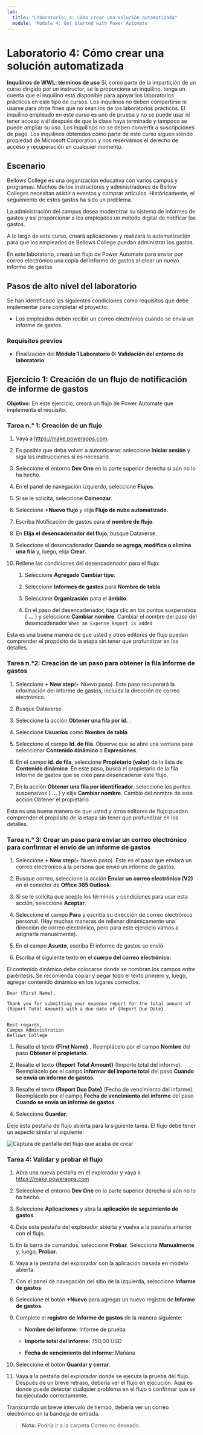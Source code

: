 ```yaml
---
lab:
  title: "Laboratorio\_4: Cómo crear una solución automatizada"
  module: 'Module 4: Get Started with Power Automate'
---
```


# Laboratorio 4: Cómo crear una solución automatizada

**Inquilinos de WWL: términos de uso** Si, como parte de la impartición de un curso dirigido por un instructor, se le proporciona un inquilino, tenga en cuenta que el inquilino está disponible para apoyar los laboratorios prácticos en este tipo de cursos. Los inquilinos no deben compartirse ni usarse para otros fines que no sean los de los laboratorios prácticos. El inquilino empleado en este curso es uno de prueba y no se puede usar ni tener acceso a él después de que la clase haya terminado y tampoco se puede ampliar su uso. Los inquilinos no se deben convertir a suscripciones de pago. Los inquilinos obtenidos como parte de este curso siguen siendo propiedad de Microsoft Corporation y nos reservamos el derecho de acceso y recuperación en cualquier momento. 

## Escenario

Bellows College es una organización educativa con varios campus y programas. Muchos de los instructores y administradores de Bellow Colleges necesitan asistir a eventos y comprar artículos. Históricamente, el seguimiento de estos gastos ha sido un problema. 

La administración del campus desea modernizar su sistema de informes de gastos y así proporcionar a los empleados un método digital de notificar los gastos. 

A lo largo de este curso, creará aplicaciones y realizará la automatización para que los empleados de Bellows College puedan administrar los gastos. 

En este laboratorio, creará un flujo de Power Automate para enviar por correo electrónico una copia del informe de gastos al crear un nuevo informe de gastos.

## Pasos de alto nivel del laboratorio

Se han identificado las siguientes condiciones como requisitos que debe implementar para completar el proyecto:

- Los empleados deben recibir un correo electrónico cuando se envía un informe de gastos. 

### Requisitos previos

- Finalización del **Módulo 1 Laboratorio 0: Validación del entorno de laboratorio**

## Ejercicio 1: Creación de un flujo de notificación de informe de gastos

**Objetivo:** En este ejercicio, creará un flujo de Power Automate que implementa el requisito. 

### Tarea n.° 1: Creación de un flujo

1. Vaya a https://make.powerapps.com.

1. Es posible que deba volver a autenticarse: seleccione **Iniciar sesión** y siga las instrucciones si es necesario.

1. Seleccione el entorno **Dev One** en la parte superior derecha si aún no lo ha hecho.

1. En el panel de navegación izquierdo, seleccione **Flujos**.

1. Si se le solicita, seleccione **Comenzar**.

1. Seleccione **+Nuevo flujo** y elija **Flujo de nube automatizado**.

1. Escriba Notificación de gastos para el **nombre de flujo**.

1. En **Elija el desencadenador del flujo**, busque Dataverse.

1. Seleccione el desencadenador **Cuando se agrega, modifica o elimina una fila** y, luego, elija **Crear**.

1. Rellene las condiciones del desencadenador para el flujo:

    1. Seleccione **Agregado** **Cambiar tipo**.
    
    1. Seleccione **Informes de gastos** para **Nombre de tabla**

    1. Seleccione **Organización** para el **ámbito**.

    1. En el paso del desencadenador, haga clic en los puntos suspensivos ( **...** ) y seleccione **Cambiar nombre**. Cambiar el nombre del paso del desencadenador `When an Expense Report is added` 

Esta es una buena manera de que usted y otros editores de flujo puedan comprender el propósito de la etapa sin tener que profundizar en los detalles.

### Tarea n.°2: Creación de un paso para obtener la fila Informe de gastos

1. Seleccione **+ New step**(+ Nuevo paso). Este paso recuperará la información del informe de gastos, incluida la dirección de correo electrónico.

1. Busque Dataverse

1. Seleccione la acción **Obtener una fila por id.** .

1. Seleccione **Usuarios** como **Nombre de tabla**

1. Seleccione el campo **Id. de fila**. Observe que se abre una ventana para seleccionar **Contenido dinámico** o **Expresiones**.

1. En el campo **id. de fila**, seleccione **Propietario (valor)** de la lista de **Contenido dinámico**. En este paso, busca el propietario de la fila Informe de gastos que se creó para desencadenar este flujo. 

1. En la acción **Obtener una fila por identificador**, seleccione los puntos suspensivos ( **...** ) y elija **Cambiar nombre**. Cambio del nombre de esta acción Obtener el propietario

Esta es una buena manera de que usted y otros editores de flujo puedan comprender el propósito de la etapa sin tener que profundizar en los detalles.

### Tarea n.° 3: Crear un paso para enviar un correo electrónico para confirmar el envío de un informe de gastos

1. Seleccione **+ New step**(+ Nuevo paso). Este es el paso que enviará un correo electrónico a la persona que envió un informe de gastos.

1. Busque correo, seleccione la acción **Enviar un correo electrónico (V2)** en el conector de **Office 365 Outlook**.

1. Si se le solicita que acepte los términos y condiciones para usar esta acción, seleccione **Aceptar**.

1. Seleccione el campo **Para** y escriba su dirección de correo electrónico personal. (Hay muchas maneras de rellenar dinámicamente una dirección de correo electrónico, pero para este ejercicio vamos a asignarla manualmente).  

1. En el campo **Asunto**, escriba El informe de gastos se envió

1. Escriba el siguiente texto en el **cuerpo del correo electrónico**:

El contenido dinámico debe colocarse donde se nombran los campos entre paréntesis. Se recomienda copiar y pegar todo el texto primero y, luego, agregar contenido dinámico en los lugares correctos.

    Dear {First Name},
    
    Thank you for submitting your expense report for the total amount of {Report Total Amount} with a due date of {Report Due Date}.
    
     
    Best regards,
    Campus Administration
    Bellows College

1. Resalte el texto **{First Name}** . Reemplácelo por el campo **Nombre** del paso **Obtener el propietario**.

1. Resalte el texto **{Report Total Amount}** (Importe total del informe). Reemplácelo por el campo **Informar del importe total** del paso **Cuando se envía un informe de gastos**.

1. Resalte el texto **{Report Due Date}** (Fecha de vencimiento del informe). Reemplácelo por el campo **Fecha de vencimiento del informe** del paso **Cuando se envía un informe de gastos**.

1. Seleccione **Guardar**.

Deje esta pestaña de flujo abierta para la siguiente tarea. El flujo debe tener un aspecto similar al siguiente:

![Captura de pantalla del flujo que acaba de crear](media/lab-4-create-an-automated-solution-01.png)

### Tarea 4: Validar y probar el flujo

1. Abra una nueva pestaña en el explorador y vaya a https://make.powerapps.com

1. Seleccione el entorno **Dev One** en la parte superior derecha si aún no lo ha hecho.

1. Seleccione **Aplicaciones** y abra la **aplicación de seguimiento de gastos**.

1. Deje esta pestaña del explorador abierta y vuelva a la pestaña anterior con el flujo.

1. En la barra de comandos, seleccione **Probar**. Seleccione **Manualmente** y, luego, **Probar**.

1. Vaya a la pestaña del explorador con la aplicación basada en modelo abierta.

1. Con el panel de navegación del sitio de la izquierda, seleccione **Informe de gastos**.

1. Seleccione el botón **+Nuevo** para agregar un nuevo registro de **Informe de gastos**.

1. Complete el **registro de Informe de gastos** de la manera siguiente:

    - **Nombre del informe:** Informe de prueba

    - **Importe total del informe:** 750,00 USD

    - **Fecha de vencimiento del informe:** Mañana 

1. Seleccione el botón **Guardar y cerrar**.

1. Vaya a la pestaña del explorador donde se ejecuta la prueba del flujo. Después de un breve retraso, debería ver el flujo en ejecución. Aquí es donde puede detectar cualquier problema en el flujo o confirmar que se ha ejecutado correctamente.

Transcurrido un breve intervalo de tiempo, debería ver un correo electrónico en la bandeja de entrada. 

>**Nota:** Podría ir a la carpeta Correo no deseado.
